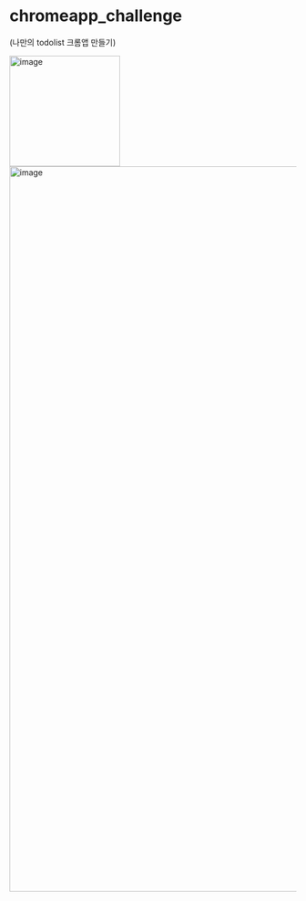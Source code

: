 # chromeapp_challenge
(나만의 todolist 크롬앱 만들기)

<img width="194" alt="image" src="https://user-images.githubusercontent.com/117073214/210385738-b56f3645-ae7e-4cdb-80ef-c440ab6d4f08.png">

<img width="1271" alt="image" src="https://user-images.githubusercontent.com/117073214/210385861-9702cf05-9102-4dbf-b511-2df29fc22c2a.png">
